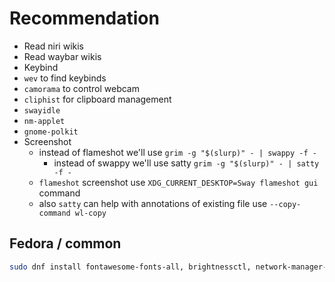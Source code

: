 # Recommendation

- Read niri wikis
- Read waybar wikis
- Keybind
- `wev` to find keybinds
- `camorama` to control webcam
- `cliphist` for clipboard management
- `swayidle`
- `nm-applet`
- `gnome-polkit`
- Screenshot
  - instead of flameshot we'll use `grim -g "$(slurp)" - | swappy -f -`
    - instead of swappy we'll use satty `grim -g "$(slurp)" - | satty -f -`
  * `flameshot` screenshot use `XDG_CURRENT_DESKTOP=Sway flameshot gui` command
  * also `satty` can help with annotations of existing file
    use `--copy-command wl-copy`

## Fedora / common

```sh
sudo dnf install fontawesome-fonts-all, brightnessctl, network-manager-applet, pasystray
```
